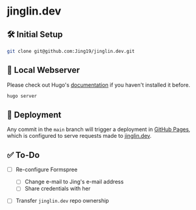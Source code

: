 # jinglin.dev

## 🛠️ Initial Setup

``` sh
git clone git@github.com:Jing19/jinglin.dev.git
```

## 👀 Local Webserver

Please check out Hugo's [documentation](https://gohugo.io/getting-started/installing/) if you haven't installed it before.

``` sh
hugo server
```

## 🚀 Deployment

Any commit in the `main` branch will trigger a deployment in [GitHub Pages](https://pages.github.com/), which is configured to serve requests made to [jinglin.dev](https://jinglin.dev).

## ✅ To-Do

- [ ] Re-configure Formspree
  - [ ] Change e-mail to Jing's e-mail address
  - [ ] Share credentials with her
- [ ] Transfer `jinglin.dev` repo ownership


